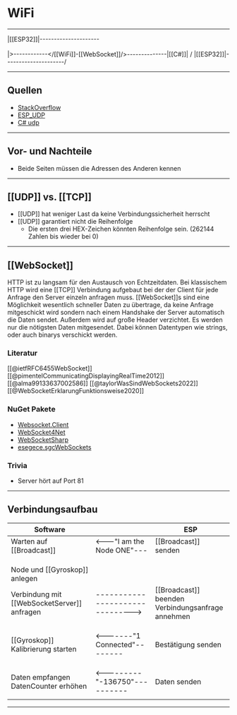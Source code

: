 # WiFi
---

|[[ESP32]]|---------------------\
											\
											 |>------------</[[WiFi]]-[[WebSocket]]/>--------------|[[C#]]|
											/
|[[ESP32]]|---------------------/

___
## Quellen
- [StackOverflow](https://stackoverflow.com/questions/53323463/wifi-communication-between-c-sharp-and-esp8266)
- [ESP_UDP](https://siytek.com/esp8266-udp-send-receive/)
- [C# udp](https://stackoverflow.com/questions/22852781/how-to-do-network-discovery-using-udp-broadcast)

___

## Vor- und Nachteile
- Beide Seiten müssen die Adressen des Anderen kennen

___

## [[UDP]] vs. [[TCP]]
- [[UDP]] hat weniger Last da keine Verbindungssicherheit herrscht
- [[UDP]] garantiert nicht die Reihenfolge
	- Die ersten drei HEX-Zeichen könnten Reihenfolge sein. (262144 Zahlen bis wieder bei 0)

___

## [[WebSocket]]
HTTP ist zu langsam für den Austausch von Echtzeitdaten. Bei klassischem HTTP wird eine [[TCP]] Verbindung aufgebaut bei der der Client für jede Anfrage den Server einzeln anfragen muss.
[[WebSocket]]s sind eine Möglichkeit wesentlich schneller Daten zu übertrage, da keine Anfrage mitgeschickt wird sondern nach einem Handshake der Server automatisch die Daten sendet. Außerdem wird auf große Header verzichtet. Es werden nur die nötigsten Daten mitgesendet. Dabei können Datentypen wie strings, oder auch binarys verschickt werden.

### Literatur
[[@ietfRFC6455WebSocket]]
[[@pimentelCommunicatingDisplayingRealTime2012]]
[[@alma99133637002586]]
[[@taylorWasSindWebSockets2022]]
[[@WebSocketErklarungFunktionsweise2020]]


### NuGet Pakete
- [Websocket.Client](https://www.nuget.org/packages/Websocket.Client)
- [WebSocket4Net](https://www.nuget.org/packages/WebSocket4Net)
- [WebSocketSharp](https://www.nuget.org/packages/WebSocketSharp/1.0.3-rc11)
- [esegece.sgcWebSockets](https://www.nuget.org/packages/esegece.sgcWebSockets)

### Trivia
- Server hört auf Port 81

___

## Verbindungsaufbau
| Software                                 |                                  | ESP                                                    |
| ---------------------------------------- | -------------------------------- | ------------------------------------------------------ |
| Warten auf [[Broadcast]]                 | <---"I am the Node ONE"---       | [[Broadcast]] senden                                   |
|                                          |                                  |                                                        |
|                                          |                                  |                                                        |
|                                          |                                  |                                                        |
| Node und [[Gyroskop]] anlegen                |                                  |                                                        |
| Verbindung mit [[WebSocketServer]] anfragen  | -------------------------------> | [[Broadcast]] beenden </br>Verbindungsanfrage annehmen |
|                                          |                                  |                                                        |
|                                          |                                  |                                                        |
|                                          |                                  |                                                        |
| [[Gyroskop]] Kalibrierung starten             | <-------"1 Connected"--------    | Bestätigung senden                                    |
|                                          |                                  |                                                        |
|                                          |                                  |                                                        |
|                                          |                                  |                                                        |
| Daten empfangen</br>DatenCounter erhöhen | <---------"-136750"----------    | Daten senden                                           |
|                                          |                                  |                                                        |

___



